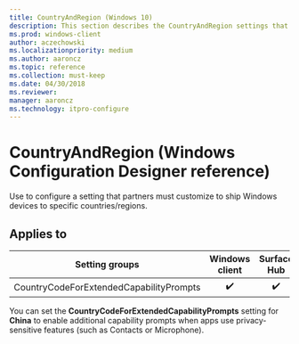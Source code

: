 ```yaml
---
title: CountryAndRegion (Windows 10)
description: This section describes the CountryAndRegion settings that you can configure in provisioning packages for Windows 10 using Windows Configuration Designer.
ms.prod: windows-client
author: aczechowski
ms.localizationpriority: medium
ms.author: aaroncz
ms.topic: reference
ms.collection: must-keep
ms.date: 04/30/2018
ms.reviewer: 
manager: aaroncz
ms.technology: itpro-configure
---
```


# CountryAndRegion (Windows Configuration Designer reference)

Use to configure a setting that partners must customize to ship Windows devices to specific countries/regions.

## Applies to

| Setting groups  | Windows client | Surface Hub | HoloLens | IoT Core |
| --- | :---: | :---: | :---: | :---: |
| CountryCodeForExtendedCapabilityPrompts | ✔️  | ✔️ |  |  |

You can set the **CountryCodeForExtendedCapabilityPrompts** setting for **China** to enable additional capability prompts when apps use privacy-sensitive features (such as Contacts or Microphone). 

